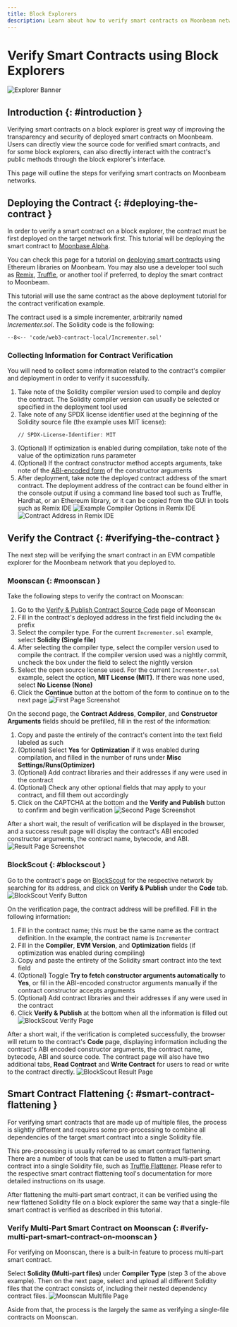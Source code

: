 ```yaml
---
title: Block Explorers
description: Learn about how to verify smart contracts on Moonbeam networks using one of the available block explorers. 
---
```


# Verify Smart Contracts using Block Explorers

![Explorer Banner](/images/builders/tools/verify-contracts/block-explorers/verify-contract-banner.png)

## Introduction {: #introduction } 

Verifying smart contracts on a block explorer is great way of improving the transparency and security of deployed smart contracts on Moonbeam. Users can directly view the source code for verified smart contracts, and for some block explorers, can also directly interact with the contract's public methods through the block explorer's interface. 

This page will outline the steps for verifying smart contracts on Moonbeam networks.

## Deploying the Contract {: #deploying-the-contract }

In order to verify a smart contract on a block explorer, the contract must be first deployed on the target network first. This tutorial will be deploying the smart contract to [Moonbase Alpha](/builders/get-started/moonbase/). 

You can check this page for a tutorial on [deploying smart contracts](/builders/interact/eth-libraries/deploy-contract/) using Ethereum libraries on Moonbeam. You may also use a developer tool such as [Remix](/builders/interact/remix/#deploying-a-contract-to-moonbeam-using-remix), [Truffle](/builders/interact/truffle/#deploying-a-contract-to-moonbeam-using-truffle), or another tool if preferred, to deploy the smart contract to Moonbeam. 

This tutorial will use the same contract as the above deployment tutorial for the contract verification example. 

The contract used is a simple incrementer, arbitrarily named _Incrementer.sol_. The Solidity code is the following:

```solidity
--8<-- 'code/web3-contract-local/Incrementer.sol'
```

### Collecting Information for Contract Verification

You will need to collect some information related to the contract's compiler and deployment in order to verify it successfully. 

1. Take note of the Solidity compiler version used to compile and deploy the contract. The Solidity compiler version can usually be selected or specified in the deployment tool used
2. Take note of any SPDX license identifier used at the beginning of the Solidity source file (the example uses MIT license):
    ```
    // SPDX-License-Identifier: MIT
    ```
3. (Optional) If optimization is enabled during compilation, take note of the value of the optimization runs parameter
4. (Optional) If the contract constructor method accepts arguments, take note of the [ABI-encoded form](https://docs.soliditylang.org/en/develop/abi-spec.html) of the constructor arguments
5. After deployment, take note the deployed contract address of the smart contract. The deployment address of the contract can be found either in the console output if using a command line based tool such as Truffle, Hardhat, or an Ethereum library, or it can be copied from the GUI in tools such as Remix IDE
![Example Compiler Options in Remix IDE](/images/builders/tools/verify-contracts/block-explorers/verify-contract-1.png)
![Contract Address in Remix IDE](/images/builders/tools/verify-contracts/block-explorers/verify-contract-2.png)

## Verify the Contract  {: #verifying-the-contract }

The next step will be verifying the smart contract in an EVM compatible explorer for the Moonbeam network that you deployed to. 

### Moonscan {: #moonscan }

Take the following steps to verify the contract on Moonscan: 

1. Go to the [Verify & Publish Contract Source Code](https://moonbase.moonscan.io/verifyContract) page of Moonscan
2. Fill in the contract's deployed address in the first field including the `0x` prefix
3. Select the compiler type. For the current `Incrementer.sol` example, select **Solidity (Single file)**
4. After selecting the compiler type, select the compiler version used to compile the contract. If the compiler version used was a nightly commit, uncheck the box under the field to select the nightly version
5. Select the open source license used. For the current `Incrementer.sol` example, select the option, **MIT License (MIT)**. If there was none used, select **No License (None)**
6. Click the **Continue** button at the bottom of the form to continue on to the next page
    ![First Page Screenshot](/images/builders/tools/verify-contracts/block-explorers/verify-contract-3.png)

On the second page, the **Contract Address**, **Compiler**, and **Constructor Arguments** fields should be prefilled, fill in the rest of the information: 

1. Copy and paste the entirely of the contract's content into the text field labeled as such
2. (Optional) Select **Yes** for **Optimization** if it was enabled during compilation, and filled in the number of runs under **Misc Settings/Runs(Optimizer)**
3. (Optional) Add contract libraries and their addresses if any were used in the contract
4. (Optional) Check any other optional fields that may apply to your contract, and fill them out accordingly
5. Click on the CAPTCHA at the bottom and the **Verify and Publish** button to confirm and begin verification
    ![Second Page Screenshot](/images/builders/tools/verify-contracts/block-explorers/verify-contract-4.png)

After a short wait, the result of verification will be displayed in the browser, and a success result page will display the contract's ABI encoded constructor arguments, the contract name, bytecode, and ABI.
    ![Result Page Screenshot](/images/builders/tools/verify-contracts/block-explorers/verify-contract-5.png)

### BlockScout {: #blockscout }

Go to the contract's page on [BlockScout](https://moonbase-blockscout.testnet.moonbeam.network/) for the respective network by searching for its address, and click on **Verify & Publish** under the **Code** tab.
   ![BlockScout Verify Button](/images/builders/tools/verify-contracts/block-explorers/verify-contract-6.png)

On the verification page, the contract address will be prefilled. Fill in the following information:

1. Fill in the contract name; this must be the same name as the contract definition. In the example, the contract name is `Incrementer`
2. Fill in the **Compiler**, **EVM Version**, and **Optimization** fields (if optimization was enabled during compiling)
3. Copy and paste the entirety of the Solidity smart contract into the text field
4. (Optional) Toggle **Try to fetch constructor arguments automatically** to **Yes**, or fill in the ABI-encoded constructor arguments manually if the contract constructor accepts arguments
5. (Optional) Add contract libraries and their addresses if any were used in the contract
6. Click **Verify & Publish** at the bottom when all the information is filled out
    ![BlockScout Verify Page](/images/builders/tools/verify-contracts/block-explorers/verify-contract-7.png)

After a short wait, if the verification is completed successfully, the browser will return to the contract's **Code** page, displaying information including the contract's ABI encoded constructor arguments, the contract name, bytecode, ABI and source code. The contract page will also have two additional tabs, **Read Contract** and **Write Contract** for users to read or write to the contract directly.
   ![BlockScout Result Page](/images/builders/tools/verify-contracts/block-explorers/verify-contract-8.png)


## Smart Contract Flattening {: #smart-contract-flattening }

For verifying smart contracts that are made up of multiple files, the process is slightly different and requires some pre-processing to combine all dependencies of the target smart contract into a single Solidity file. 

This pre-processing is usually referred to as smart contract flattening. There are a number of tools that can be used to flatten a multi-part smart contract into a single Solidity file, such as [Truffle Flattener](https://www.npmjs.com/package/truffle-flattener). Please refer to the respective smart contract flattening tool's documentation for more detailed instructions on its usage. 

After flattening the multi-part smart contract, it can be verified using the new flattened Solidity file on a block explorer the same way that a single-file smart contract is verified as described in this tutorial. 

### Verify Multi-Part Smart Contract on Moonscan {: #verify-multi-part-smart-contract-on-moonscan }

For verifying on Moonscan, there is a built-in feature to process multi-part smart contract. 

Select **Solidity (Multi-part files)** under **Compiler Type** (step 3 of the above example). Then on the next page, select and upload all different Solidity files that the contract consists of, including their nested dependency contract files. 
 ![Moonscan Multifile Page](/images/builders/tools/verify-contracts/block-explorers/verify-contract-9.png)

Aside from that, the process is the largely the same as verifying a single-file contracts on Moonscan.
